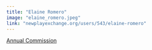 ```yaml
---
title: "Elaine Romero"
image: "elaine_romero.jpeg"
link: "newplayexchange.org/users/543/elaine-romero"
---
```


[Annual Commission](/programs/commissions)
